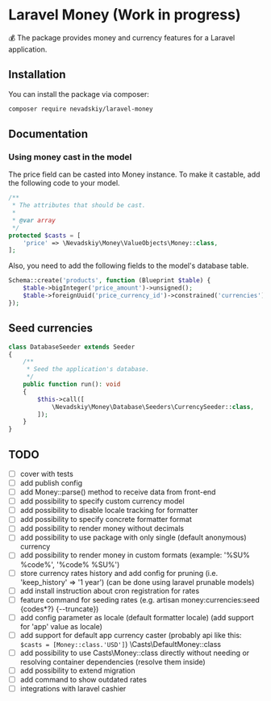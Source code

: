 # Laravel Money (Work in progress)

💰 The package provides money and currency features for a Laravel application.

## Installation

You can install the package via composer:

```bash
composer require nevadskiy/laravel-money
```


## Documentation

### Using money cast in the model

The price field can be casted into Money instance. To make it castable, add the following code to your model.

```php
/**
 * The attributes that should be cast.
 *
 * @var array
 */
protected $casts = [
    'price' => \Nevadskiy\Money\ValueObjects\Money::class,
];
``` 


Also, you need to add the following fields to the model's database table.

```php
Schema::create('products', function (Blueprint $table) {
    $table->bigInteger('price_amount')->unsigned();
    $table->foreignUuid('price_currency_id')->constrained('currencies');
});
```


## Seed currencies 

```php
class DatabaseSeeder extends Seeder
{
    /**
     * Seed the application's database.
     */
    public function run(): void
    {
        $this->call([
            \Nevadskiy\Money\Database\Seeders\CurrencySeeder::class,
        ]);
    }
}
```


## TODO

- [ ] cover with tests
- [ ] add publish config
- [ ] add Money::parse() method to receive data from front-end
- [ ] add possibility to specify custom currency model
- [ ] add possibility to disable locale tracking for formatter
- [ ] add possibility to specify concrete formatter format
- [ ] add possibility to render money without decimals
- [ ] add possibility to use package with only single (default anonymous) currency
- [ ] add possibility to render money in custom formats (example: '%SU% %code%', '%code% %SU%')
- [ ] store currency rates history and add config for pruning (i.e. 'keep_history' => '1 year') (can be done using laravel prunable models)
- [ ] add install instruction about cron registration for rates
- [ ] feature command for seeding rates (e.g. artisan money:currencies:seed {codes*?} {--truncate})
- [ ] add config parameter as locale (default formatter locale) (add support for 'app' value as locale)
- [ ] add support for default app currency caster (probably api like this: `$casts = [Money::class.'USD']`) \Casts\DefaultMoney::class
- [ ] add possibility to use Casts\Money::class directly without needing or resolving container dependencies (resolve them inside)
- [ ] add possibility to extend migration
- [ ] add command to show outdated rates
- [ ] integrations with laravel cashier
